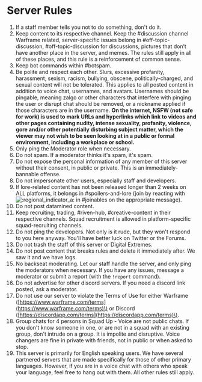 # Server Rules

1. If a staff member tells you not to do something, don't do it.
2. Keep content to its respective channel. Keep the \#discussion channel Warframe related, server-specific issues belong in \#off-topic-discussion, \#off-topic-discussion for discussions, pictures that don’t have another place in the server, and memes. The rules still apply in all of these places, and this rule is a reinforcement of common sense.
3. Keep bot commands within \#botspam.
4.  Be polite and respect each other. Slurs, excessive profanity, harassment, sexism, racism, bullying, obscene, politically-charged, and sexual content will not be tolerated. This applies to all posted content in addition to voice chat, usernames, and avatars. Usernames should be pingable, meaning zalgo or other characters that interfere with pinging the user or disrupt chat should be removed, or a nickname applied if those characters are in the username. **On the internet, NSFW \(not safe for work\) is used to mark URLs and hyperlinks which link to videos and other pages containing nudity, intense sexuality, profanity, violence, gore and/or other potentially disturbing subject matter, which the viewer may not wish to be seen looking at in a public or formal environment, including a workplace or school.**
5. Only ping the Moderator role when necessary.
6. Do not spam. If a moderator thinks it's spam, it's spam.
7. Do not expose the personal information of any member of this server without their consent, in public or private. This is an immediately-bannable offense.
8. Do not impersonate other users, especially staff and developers.
9. If lore-related content has not been released longer than 2 weeks on ALL platforms, it belongs in \#spoilers-and-lore \(join by reacting with ![:regional\_indicator\_a:](https://canary.discordapp.com/assets/9d3334bc4be7f586fc00eb2772eb331f.svg)  in \#joinables on the appropriate message\).
10. Do not post datamined content.
11. Keep recruiting, trading, \#riven-hub, \#creative-content in their respective channels. Squad recruitment is allowed in platform-specific squad-recruiting channels.
12. Do not ping the developers. Not only is it rude, but they won't respond to you here anyway. You'll have better luck on Twitter or the Forums.
13. Do not trash the staff of this server or Digital Extremes.
14. Do not post content that breaks rules and delete it immediately after. We saw it and we have logs.
15. No backseat moderating. Let our staff handle the server, and only ping the moderators when necessary. If you have any issues, message a moderator or submit a report \(with the `!report` command\).
16. Do not advertise for other discord servers. If you need a discord link posted, ask a moderator.
17. Do not use our server to violate the Terms of Use for either Warframe \([https://www.warframe.com/terms](https://www.warframe.com/terms)\) or Discord \([https://discordapp.com/terms](https://discordapp.com/terms)\).
18. Group chats for 4 persons in Squad Up - Voice are not public chats. If you don't know someone in one, or are not in a squad with an existing group, don't intrude on a group. It is impolite and disruptive. Voice changers are fine in private with friends, not in public or when asked to stop.
19. This server is primarily for English speaking users. We have several partnered servers that are made specifically for those of other primary languages. However, if you are in a voice chat with others who speak your language, feel free to hang out with them. All other rules still apply.

